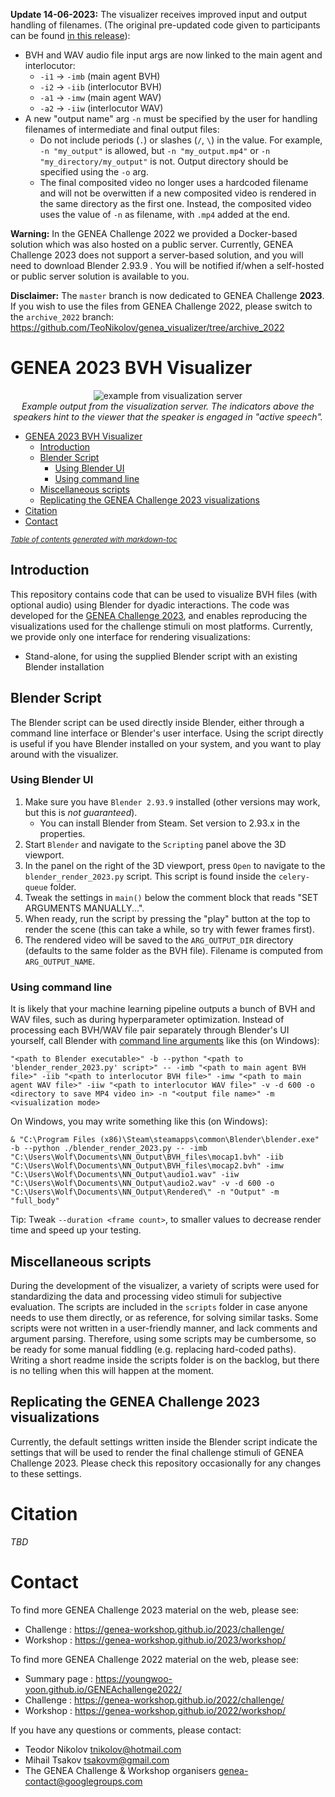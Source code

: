 **Update 14-06-2023:** The visualizer receives improved input and output handling of filenames. (The original pre-updated code given to participants can be found [in this release](https://github.com/TeoNikolov/genea_visualizer/releases/tag/genea2023_release_participants)):
- BVH and WAV audio file input args are now linked to the main agent and interlocutor:
  - `-i1` -> `-imb` (main agent BVH)
  - `-i2` -> `-iib` (interlocutor BVH)
  - `-a1` -> `-imw` (main agent WAV)
  - `-a2` -> `-iiw` (interlocutor WAV)
- A new "output name" arg `-n` must be specified by the user for handling filenames of intermediate and final output files:
  - Do not include periods (`.`) or slashes (`/`, `\`) in the value. For example, `-n "my_output"` is allowed, but `-n "my_output.mp4"` or `-n "my_directory/my_output"` is not. Output directory should be specified using the `-o` arg.
  - The final composited video no longer uses a hardcoded filename and will not be overwitten if a new composited video is rendered in the same directory as the first one. Instead, the composited video uses the value of `-n` as filename, with `.mp4` added at the end.

**Warning:** In the GENEA Challenge 2022 we provided a Docker-based solution which was also hosted on a public server. Currently, GENEA Challenge 2023 does not support a server-based solution, and you will need to download Blender 2.93.9 . You will be notified if/when a self-hosted or public server solution is available to you.

**Disclaimer:** The `master` branch is now dedicated to GENEA Challenge **2023**. If you wish to use the files from GENEA Challenge 2022, please switch to the `archive_2022` branch: https://github.com/TeoNikolov/genea_visualizer/tree/archive_2022

# GENEA 2023 BVH Visualizer
<p align="center">
  <img src="demo.gif" alt="example from visualization server">
  <br>
  <i>Example output from the visualization server. The indicators above the speakers hint to the viewer that the speaker is engaged in "active speech".</i>
</p>

- [GENEA 2023 BVH Visualizer](#genea-2023-bvh-visualizer)
  * [Introduction](#introduction)
  * [Blender Script](#blender-script)
    + [Using Blender UI](#using-blender-ui)
    + [Using command line](#using-command-line)
  * [Miscellaneous scripts](#miscellaneous-scripts)
  * [Replicating the GENEA Challenge 2023 visualizations](#replicating-the-genea-challenge-2023-visualizations)
- [Citation](#citation)
- [Contact](#contact)

<small><i><a href='http://ecotrust-canada.github.io/markdown-toc/'>Table of contents generated with markdown-toc</a></i></small>

## Introduction

This repository contains code that can be used to visualize BVH files (with optional audio) using Blender for dyadic interactions. The code was developed for the [GENEA Challenge 2023](https://genea-workshop.github.io/2023/challenge/), and enables reproducing the visualizations used for the challenge stimuli on most platforms. Currently, we provide only one interface for rendering visualizations:

- Stand-alone, for using the supplied Blender script with an existing Blender installation

## Blender Script

The Blender script can be used directly inside Blender, either through a command line interface or Blender's user interface. Using the script directly is useful if you have Blender installed on your system, and you want to play around with the visualizer.

### Using Blender UI

1. Make sure you have `Blender 2.93.9` installed (other versions may work, but this is *not guaranteed*).
   - You can install Blender from Steam. Set version to 2.93.x in the properties.
2. Start `Blender` and navigate to the `Scripting` panel above the 3D viewport.
3. In the panel on the right of the 3D viewport, press `Open` to navigate to the `blender_render_2023.py` script. This script is found inside the `celery-queue` folder.
4. Tweak the settings in `main()` below the comment block that reads "SET ARGUMENTS MANUALLY...".
5. When ready, run the script by pressing the "play" button at the top to render the scene (this can take a while, so try with fewer frames first).
6. The rendered video will be saved to the `ARG_OUTPUT_DIR` directory (defaults to the same folder as the BVH file). Filename is computed from `ARG_OUTPUT_NAME`.

### Using command line
It is likely that your machine learning pipeline outputs a bunch of BVH and WAV files, such as during hyperparameter optimization. Instead of processing each BVH/WAV file pair separately through Blender's UI yourself, call Blender with [command line arguments](https://docs.blender.org/manual/en/latest/advanced/command_line/arguments.html) like this (on Windows):

`"<path to Blender executable>" -b --python "<path to 'blender_render_2023.py' script>" -- -imb "<path to main agent BVH file>" -iib "<path to interlocutor BVH file>" -imw "<path to main agent WAV file>" -iiw "<path to interlocutor WAV file>" -v -d 600 -o <directory to save MP4 video in> -n "<output file name>" -m <visualization mode>`

On Windows, you may write something like this (on Windows):

`& "C:\Program Files (x86)\Steam\steamapps\common\Blender\blender.exe" -b --python ./blender_render_2023.py -- -imb "C:\Users\Wolf\Documents\NN_Output\BVH_files\mocap1.bvh" -iib "C:\Users\Wolf\Documents\NN_Output\BVH_files\mocap2.bvh" -imw "C:\Users\Wolf\Documents\NN_Output\audio1.wav" -iiw "C:\Users\Wolf\Documents\NN_Output\audio2.wav" -v -d 600 -o "C:\Users\Wolf\Documents\NN_Output\Rendered\" -n "Output" -m "full_body"`

Tip: Tweak `--duration <frame count>`, to smaller values to decrease render time and speed up your testing.

## Miscellaneous scripts
During the development of the visualizer, a variety of scripts were used for standardizing the data and processing video stimuli for subjective evaluation. The scripts are included in the `scripts` folder in case anyone needs to use them directly, or as reference, for solving similar tasks. Some scripts were not written in a user-friendly manner, and lack comments and argument parsing. Therefore, using some scripts may be cumbersome, so be ready for some manual fiddling (e.g. replacing hard-coded paths). Writing a short readme inside the scripts folder is on the backlog, but there is no telling when this will happen at the moment.

## Replicating the GENEA Challenge 2023 visualizations
Currently, the default settings written inside the Blender script indicate the settings that will be used to render the final challenge stimuli of GENEA Challenge 2023. Please check this repository occasionally for any changes to these settings.

# Citation
*TBD*

# Contact
To find more GENEA Challenge 2023 material on the web, please see:
* Challenge : https://genea-workshop.github.io/2023/challenge/
* Workshop : https://genea-workshop.github.io/2023/workshop/

To find more GENEA Challenge 2022 material on the web, please see:
* Summary page : https://youngwoo-yoon.github.io/GENEAchallenge2022/
* Challenge : https://genea-workshop.github.io/2022/challenge/
* Workshop : https://genea-workshop.github.io/2022/workshop/

If you have any questions or comments, please contact:
* Teodor Nikolov <tnikolov@hotmail.com>
* Mihail Tsakov <tsakovm@gmail.com>
* The GENEA Challenge & Workshop organisers <genea-contact@googlegroups.com>
